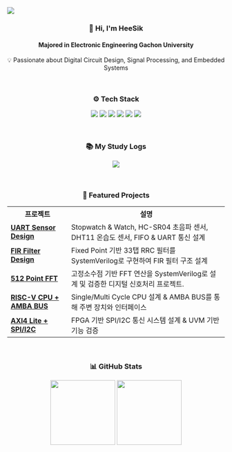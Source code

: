 <!-- 상단 배너 -->
<img src="https://capsule-render.vercel.app/api?type=waving&color=gradient&height=120&section=header" />

<!-- 소개 -->
<h3 align="center">👋 Hi, I'm <strong>HeeSik</strong></h3>
<h4 align="center">Majored in Electronic Engineering Gachon University</h4>

<p align="center">
💡 Passionate about Digital Circuit Design, Signal Processing, and Embedded Systems
</p>

<br/>

<!-- 기술 스택 -->
<h3 align="center">⚙️ Tech Stack</h3> 

<p align="center">
  <!-- HDL -->
  <img src="https://img.shields.io/badge/Verilog-1E90FF?style=for-the-badge&logo=verilog&logoColor=white"/>
  <img src="https://img.shields.io/badge/SystemVerilog-7B68EE?style=for-the-badge&logo=verilog&logoColor=white"/>
  <!-- Programming -->
  <img src="https://img.shields.io/badge/Python-3776AB?style=for-the-badge&logo=python&logoColor=white"/>
  <img src="https://img.shields.io/badge/C-00599C?style=for-the-badge&logo=c&logoColor=white"/>
  <img src="https://img.shields.io/badge/MATLAB-0076A8?style=for-the-badge&logo=mathworks&logoColor=white"/>
  <img src="https://img.shields.io/badge/Git-F05032?style=for-the-badge&logo=git&logoColor=white"/>
</p>

<br/>

<!-- 블로그 -->
<h3 align="center">📚 My Study Logs</h3> 
<p align="center">
  <a href="https://www.notion.so/he_sik2-log-222ecb5e8c768050923ccc4934ae517c" target="_blank">
    <img src="https://img.shields.io/badge/Notion-he_sik2_log-black?style=for-the-badge&logo=notion&logoColor=white"/>
  </a>
</p>

<br/>

<!-- 프로젝트 -->
<h3 align="center">📂 Featured Projects</h3> 

<table align="center">
  <tr>
    <th>프로젝트</th>
    <th>설명</th>
  </tr>
  <tr>
    <td><a href="https://github.com/heesik-kwon/Smart-Measurement-Project"><b>UART Sensor Design</b></a></td>
    <td>Stopwatch & Watch, HC-SR04 초음파 센서, DHT11 온습도 센서, FIFO & UART 통신 설계</td>
  </tr>
  <tr>
    <td><a href="https://github.com/heesik-kwon/FIR-Filter-Design"><b>FIR Filter Design</b></a></td>
    <td>Fixed Point 기반 33탭 RRC 필터를 SystemVerilog로 구현하여 FIR 필터 구조 설계</td>
  </tr>
  <tr>
    <td><a href="https://github.com/heesik-kwon/FFT-Architecture-Design"><b>512 Point FFT</b></a></td>
    <td>고정소수점 기반 FFT 연산을 SystemVerilog로 설계 및 검증한 디지털 신호처리 프로젝트.</td>
  </tr>
  <tr>
    <td><a href="https://github.com/heesik-kwon/RISC-V-32bit-CPU-Architecture"><b>RISC-V CPU + AMBA BUS</b></a></td>
    <td>Single/Multi Cycle CPU 설계 & AMBA BUS를 통해 주변 장치와 인터페이스</td>
  </tr>
    <tr>
    <td><a href="https://github.com/heesik-kwon/Microblaze-Axi4lite-I2C-SPI-ip"><b>AXI4 Lite + SPI/I2C</b></a></td>
    <td>FPGA 기반 SPI/I2C 통신 시스템 설계 & UVM 기반 기능 검증</td>
  </tr>
</table>

<br/>

<!-- GitHub Stats -->
<h3 align="center">📊 GitHub Stats</h3> 

<p align="center">
  <img src="https://github-readme-stats.vercel.app/api?username=heesik-kwon&show_icons=true&theme=tokyonight" height="150"/>
  <img src="https://github-readme-stats.vercel.app/api/top-langs/?username=heesik-kwon&layout=compact&theme=tokyonight" height="150"/>
</p>
